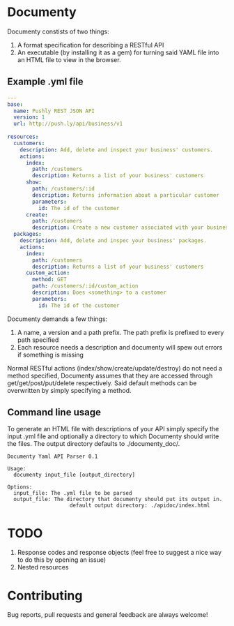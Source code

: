 # Documenty
Documenty constists of two things:
1. A format specification for describing a RESTful API
2. An executable (by installing it as a gem) for turning said YAML file into an HTML file to view in the browser.

## Example .yml file
```yml
---
base:
  name: Pushly REST JSON API
  version: 1
  url: http://push.ly/api/business/v1
  
resources:
  customers:
    description: Add, delete and inspect your business' customers.
    actions:
      index:
        path: /customers
        description: Returns a list of your business' customers
      show:
        path: /customers/:id
        description: Returns information about a particular customer
        parameters:
          id: The id of the customer
      create:
        path: /customers
        description: Create a new customer associated with your business
  packages:
    description: Add, delete and inspec your business' packages.
    actions:
      index:
        path: /customers
        description: Returns a list of your business' customers
      custom_action:
        method: GET
        path: /customers/:id/custom_action
        description: Does <something> to a customer
        parameters:
          id: The id of the customer
```
Documenty demands a few things:

1. A name, a version and a path prefix. The path prefix is prefixed to every path specified
2. Each resource needs a description and documenty will spew out errors if something is missing

Normal RESTful actions (index/show/create/update/destroy) do not need a method specified, Documenty assumes that they
are accessed through get/get/post/put/delete respectively. Said default methods can be overwritten by simply specifying
a method.


## Command line usage
To generate an HTML file with descriptions of your API simply specify the input .yml file and optionally a directory to
which Documenty should write the files. The output directory defaults to ./documenty_doc/.

```
Documenty Yaml API Parser 0.1

Usage:
  documenty input_file [output_directory]

Options:
  input_file: The .yml file to be parsed
  output_file: The directory that documenty should put its output in.
                    default output directory: ./apidoc/index.html
```

# TODO
1. Response codes and response objects (feel free to suggest a nice way to do this by opening an issue)
2. Nested resources

# Contributing
Bug reports, pull requests and general feedback are always welcome!